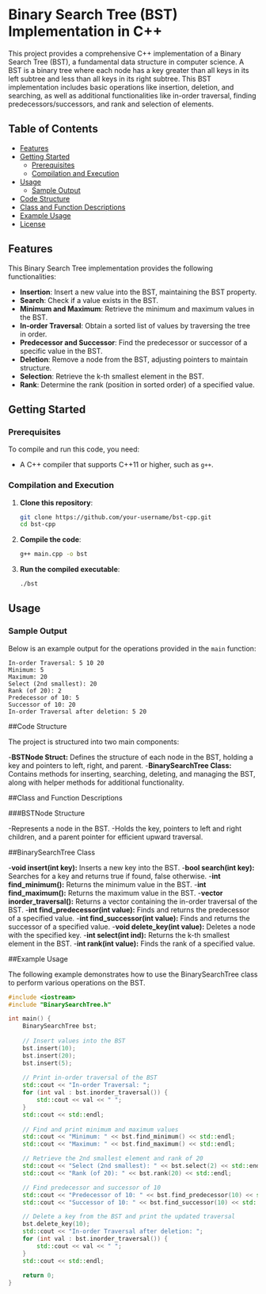 # Binary Search Tree (BST) Implementation in C++

This project provides a comprehensive C++ implementation of a Binary Search Tree (BST), a fundamental data structure in computer science. A BST is a binary tree where each node has a key greater than all keys in its left subtree and less than all keys in its right subtree. This BST implementation includes basic operations like insertion, deletion, and searching, as well as additional functionalities like in-order traversal, finding predecessors/successors, and rank and selection of elements.

## Table of Contents
- [Features](#features)
- [Getting Started](#getting-started)
  - [Prerequisites](#prerequisites)
  - [Compilation and Execution](#compilation-and-execution)
- [Usage](#usage)
  - [Sample Output](#sample-output)
- [Code Structure](#code-structure)
- [Class and Function Descriptions](#class-and-function-descriptions)
- [Example Usage](#example-usage)
- [License](#license)

## Features

This Binary Search Tree implementation provides the following functionalities:
- **Insertion**: Insert a new value into the BST, maintaining the BST property.
- **Search**: Check if a value exists in the BST.
- **Minimum and Maximum**: Retrieve the minimum and maximum values in the BST.
- **In-order Traversal**: Obtain a sorted list of values by traversing the tree in order.
- **Predecessor and Successor**: Find the predecessor or successor of a specific value in the BST.
- **Deletion**: Remove a node from the BST, adjusting pointers to maintain structure.
- **Selection**: Retrieve the k-th smallest element in the BST.
- **Rank**: Determine the rank (position in sorted order) of a specified value.

## Getting Started

### Prerequisites

To compile and run this code, you need:
- A C++ compiler that supports C++11 or higher, such as `g++`.

### Compilation and Execution

1. **Clone this repository**:
    ```bash
    git clone https://github.com/your-username/bst-cpp.git
    cd bst-cpp
    ```

2. **Compile the code**:
    ```bash
    g++ main.cpp -o bst
    ```

3. **Run the compiled executable**:
    ```bash
    ./bst
    ```

## Usage

### Sample Output

Below is an example output for the operations provided in the `main` function:

```plaintext
In-order Traversal: 5 10 20
Minimum: 5
Maximum: 20
Select (2nd smallest): 20
Rank (of 20): 2
Predecessor of 10: 5
Successor of 10: 20
In-order Traversal after deletion: 5 20
```

##Code Structure

The project is structured into two main components:

-**BSTNode Struct:** Defines the structure of each node in the BST, holding a key and pointers to left, right, and parent.
-**BinarySearchTree Class:** Contains methods for inserting, searching, deleting, and managing the BST, along with helper methods for additional functionality.

##Class and Function Descriptions

###BSTNode Structure

-Represents a node in the BST.
-Holds the key, pointers to left and right children, and a parent pointer for efficient upward traversal.

##BinarySearchTree Class

-**void insert(int key):** Inserts a new key into the BST.
-**bool search(int key):** Searches for a key and returns true if found, false otherwise.
-**int find_minimum():** Returns the minimum value in the BST.
-**int find_maximum():** Returns the maximum value in the BST.
-**vector<int> inorder_traversal():** Returns a vector containing the in-order traversal of the BST.
-**int find_predecessor(int value):** Finds and returns the predecessor of a specified value.
-**int find_successor(int value):** Finds and returns the successor of a specified value.
-**void delete_key(int value):** Deletes a node with the specified key.
-**int select(int ind):** Returns the k-th smallest element in the BST.
-**int rank(int value):** Finds the rank of a specified value.

##Example Usage

The following example demonstrates how to use the BinarySearchTree class to perform various operations on the BST.

```cpp
#include <iostream>
#include "BinarySearchTree.h"

int main() {
    BinarySearchTree bst;
    
    // Insert values into the BST
    bst.insert(10);
    bst.insert(20);
    bst.insert(5);
    
    // Print in-order traversal of the BST
    std::cout << "In-order Traversal: ";
    for (int val : bst.inorder_traversal()) {
        std::cout << val << " ";
    }
    std::cout << std::endl;
    
    // Find and print minimum and maximum values
    std::cout << "Minimum: " << bst.find_minimum() << std::endl;
    std::cout << "Maximum: " << bst.find_maximum() << std::endl;

    // Retrieve the 2nd smallest element and rank of 20
    std::cout << "Select (2nd smallest): " << bst.select(2) << std::endl;
    std::cout << "Rank (of 20): " << bst.rank(20) << std::endl;

    // Find predecessor and successor of 10
    std::cout << "Predecessor of 10: " << bst.find_predecessor(10) << std::endl;
    std::cout << "Successor of 10: " << bst.find_successor(10) << std::endl;

    // Delete a key from the BST and print the updated traversal
    bst.delete_key(10);
    std::cout << "In-order Traversal after deletion: ";
    for (int val : bst.inorder_traversal()) {
        std::cout << val << " ";
    }
    std::cout << std::endl;
    
    return 0;
}
```
